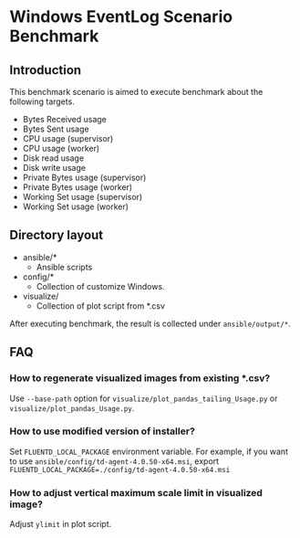 # Windows EventLog Scenario Benchmark

## Introduction

This benchmark scenario is aimed to execute benchmark about the following targets.

* Bytes Received usage
* Bytes Sent usage
* CPU usage (supervisor)
* CPU usage (worker)
* Disk read usage
* Disk write usage
* Private Bytes usage (supervisor)
* Private Bytes usage (worker)
* Working Set usage (supervisor)
* Working Set usage (worker)

## Directory layout

* ansible/*
  * Ansible scripts
* config/*
  * Collection of customize Windows.
* visualize/
  * Collection of plot script from *.csv

After executing benchmark, the result is collected under `ansible/output/*`.

## FAQ

### How to regenerate visualized images from existing *.csv?

Use `--base-path` option for `visualize/plot_pandas_tailing_Usage.py` or `visualize/plot_pandas_Usage.py`.

### How to use modified version of installer?

Set `FLUENTD_LOCAL_PACKAGE` environment variable.
For example, if you want to use `ansible/config/td-agent-4.0.50-x64.msi`, export `FLUENTD_LOCAL_PACKAGE=./config/td-agent-4.0.50-x64.msi`

### How to adjust vertical maximum scale limit in visualized image?

Adjust `ylimit` in plot script.

